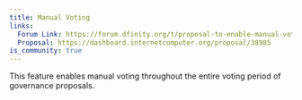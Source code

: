 ```yaml
---
title: Manual Voting
links:
  Forum Link: https://forum.dfinity.org/t/proposal-to-enable-manual-voting-throughout-the-entire-voting-period-of-governance-proposals/9815
  Proposal: https://dashboard.internetcomputer.org/proposal/38985
is_community: true
---
```

This feature enables manual voting throughout the entire voting period of governance proposals. 

